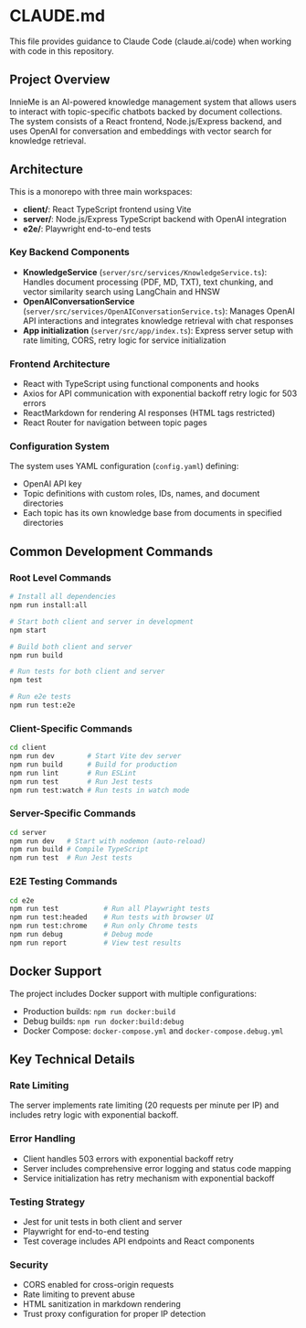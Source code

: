 # CLAUDE.md

This file provides guidance to Claude Code (claude.ai/code) when working with code in this repository.

## Project Overview

InnieMe is an AI-powered knowledge management system that allows users to interact with topic-specific chatbots backed by document collections. The system consists of a React frontend, Node.js/Express backend, and uses OpenAI for conversation and embeddings with vector search for knowledge retrieval.

## Architecture

This is a monorepo with three main workspaces:
- **client/**: React TypeScript frontend using Vite
- **server/**: Node.js/Express TypeScript backend with OpenAI integration
- **e2e/**: Playwright end-to-end tests

### Key Backend Components

- **KnowledgeService** (`server/src/services/KnowledgeService.ts`): Handles document processing (PDF, MD, TXT), text chunking, and vector similarity search using LangChain and HNSW
- **OpenAIConversationService** (`server/src/services/OpenAIConversationService.ts`): Manages OpenAI API interactions and integrates knowledge retrieval with chat responses
- **App initialization** (`server/src/app/index.ts`): Express server setup with rate limiting, CORS, retry logic for service initialization

### Frontend Architecture

- React with TypeScript using functional components and hooks
- Axios for API communication with exponential backoff retry logic for 503 errors
- ReactMarkdown for rendering AI responses (HTML tags restricted)
- React Router for navigation between topic pages

### Configuration System

The system uses YAML configuration (`config.yaml`) defining:
- OpenAI API key
- Topic definitions with custom roles, IDs, names, and document directories
- Each topic has its own knowledge base from documents in specified directories

## Common Development Commands

### Root Level Commands
```bash
# Install all dependencies
npm run install:all

# Start both client and server in development
npm start

# Build both client and server
npm run build

# Run tests for both client and server
npm test

# Run e2e tests
npm run test:e2e
```

### Client-Specific Commands
```bash
cd client
npm run dev        # Start Vite dev server
npm run build      # Build for production
npm run lint       # Run ESLint
npm run test       # Run Jest tests
npm run test:watch # Run tests in watch mode
```

### Server-Specific Commands
```bash
cd server
npm run dev   # Start with nodemon (auto-reload)
npm run build # Compile TypeScript
npm run test  # Run Jest tests
```

### E2E Testing Commands
```bash
cd e2e
npm run test           # Run all Playwright tests
npm run test:headed    # Run tests with browser UI
npm run test:chrome    # Run only Chrome tests
npm run debug          # Debug mode
npm run report         # View test results
```

## Docker Support

The project includes Docker support with multiple configurations:
- Production builds: `npm run docker:build`
- Debug builds: `npm run docker:build:debug`
- Docker Compose: `docker-compose.yml` and `docker-compose.debug.yml`

## Key Technical Details

### Rate Limiting
The server implements rate limiting (20 requests per minute per IP) and includes retry logic with exponential backoff.

### Error Handling
- Client handles 503 errors with exponential backoff retry
- Server includes comprehensive error logging and status code mapping
- Service initialization has retry mechanism with exponential backoff

### Testing Strategy
- Jest for unit tests in both client and server
- Playwright for end-to-end testing
- Test coverage includes API endpoints and React components

### Security
- CORS enabled for cross-origin requests
- Rate limiting to prevent abuse
- HTML sanitization in markdown rendering
- Trust proxy configuration for proper IP detection